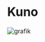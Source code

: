 # Kuno
![grafik](https://user-images.githubusercontent.com/45797275/134503806-a368342e-c190-4950-9cd5-566940177c32.png)
